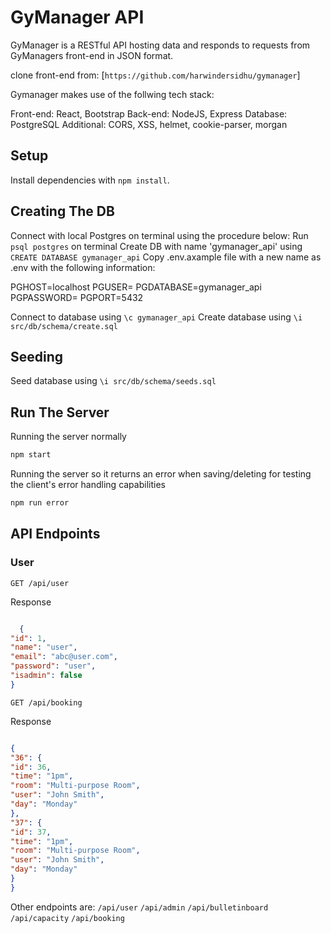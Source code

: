 # GyManager API
GyManager is a RESTful API hosting data and responds to requests from GyManagers front-end in JSON format.

 clone front-end from: [`https://github.com/harwindersidhu/gymanager`]

Gymanager makes use of the follwing tech stack:

Front-end: React, Bootstrap
Back-end: NodeJS, Express
Database: PostgreSQL
Additional: CORS, XSS, helmet, cookie-parser, morgan


## Setup
Install dependencies with `npm install`.

## Creating The DB

Connect with local Postgres on terminal using the procedure below:
Run `psql postgres` on terminal
Create DB with name 'gymanager_api' using `CREATE DATABASE gymanager_api`
Copy .env.axample file with a new name as .env with the following information:

PGHOST=localhost
PGUSER=<postgresusername>
PGDATABASE=gymanager_api
PGPASSWORD=<postgrespassword>
PGPORT=5432

Connect to database using `\c gymanager_api`
Create database using `\i src/db/schema/create.sql`

## Seeding
Seed database using `\i src/db/schema/seeds.sql`


## Run The Server
Running the server normally
```sh
npm start
```

Running the server so it returns an error when saving/deleting for testing the client's error handling capabilities
```sh
npm run error
```

## API Endpoints

### User

`GET /api/user`

Response

```json

  {
"id": 1,
"name": "user",
"email": "abc@user.com",
"password": "user",
"isadmin": false
}

```

`GET /api/booking`

Response

```json

{
"36": {
"id": 36,
"time": "1pm",
"room": "Multi-purpose Room",
"user": "John Smith",
"day": "Monday"
},
"37": {
"id": 37,
"time": "1pm",
"room": "Multi-purpose Room",
"user": "John Smith",
"day": "Monday"
}
}

```

Other endpoints are:
`/api/user`
`/api/admin`
`/api/bulletinboard`
`/api/capacity`
`/api/booking`



